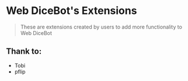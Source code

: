 # Web DiceBot's Extensions

> These are extensions created by users to add more functionality to Web DiceBot

## Thank to:

- Tobi
- pflip